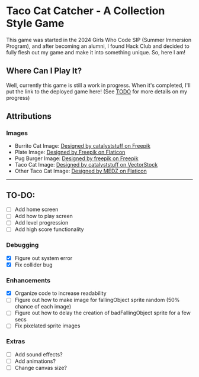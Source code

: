 # Taco Cat Catcher - A Collection Style Game
This game was started in the 2024 Girls Who Code SIP (Summer Immersion Program), and after becoming an alumni, I found Hack Club and decided to fully flesh out my game and make it into something unique. So, here I am!

## Where Can I Play It?

Well, currently this game is still a work in progress. When it's completed, I'll put the link to the deployed game here! (See [TODO](https://github.com/AlanikREDAWN/Taco-Cat-Catcher/blob/main/README.md#to-do) for more details on my progress)

##  Attributions

### Images
- Burrito Cat Image: [Designed by catalyststuff on Freepik](https://www.freepik.com/free-vector/cute-cat-burrito-cartoon-vector-icon-illustration-animal-food-icon-concept-isolated-flat_42654088.htm#fromView=search&page=1&position=2&uuid=487077c1-5384-48da-bbdb-d83dfff94005)
- Plate Image: [Designed by Freepik on Flaticon](https://www.flaticon.com/free-icon/plate_4001046?term=plate&page=1&position=8&origin=search&related_id=4001046)
- Pug Burger Image: [Designed by freepik on Freepik](https://www.freepik.com/free-vector/fast-food-cute-pugs_1357327.htm#fromView=search&page=1&position=7&uuid=f1b06680-5cc0-4da6-b7bb-164fcbdd34f3)
- Taco Cat Image: [Designed by catalyststuff on VectorStock](https://www.vectorstock.com/royalty-free-vector/cute-cat-taco-cartoon-vector-46225803)
- Other Taco Cat Image: [Designed by MEDZ on Flaticon](https://www.flaticon.com/free-icon/food_14934552)

---

## TO-DO:
- [ ] Add home screen
- [ ] Add how to play screen
- [ ] Add level progression
- [ ] Add high score functionality
### Debugging
- [x] Figure out system error
- [x] Fix collider bug
### Enhancements
- [x] Organize code to increase readability
- [ ] Figure out how to make image for fallingObject sprite random (50% chance of each image)
- [ ] Figure out how to delay the creation of badFallingObject sprite for a few secs
- [ ] Fix pixelated sprite images
### Extras
- [ ] Add sound effects?
- [ ] Add animations?
- [ ] Change canvas size?

<!-- Not sure if I need this
## File Overview

### ← script.js

This is where most of the actual code is

### ← assets

This is where the image files are stored

### ← index.html


### ← README.md
 

### ← style.css -->
